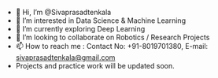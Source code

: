 - 👋 Hi, I’m @Sivaprasadtenkala
- 👀 I’m interested in Data Science & Machine Learning
- 🌱 I’m currently exploring Deep Learning
- 💞️ I’m looking to collaborate on Robotics / Research Projects
- 📫 How to reach me : Contact No: +91-8019701380, E-mail: sivaprasadtenkala@gmail.com
- Projects and practice work will be updated soon.

<!---
Sivaprasadtenkala/Sivaprasadtenkala is a ✨ special ✨ repository because its `README.md` (this file) appears on your GitHub profile.
You can click the Preview link to take a look at your changes.
--->
